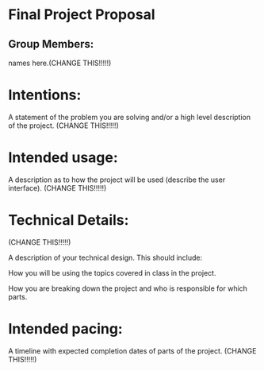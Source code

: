 # Final Project Proposal

## Group Members:

names here.(CHANGE THIS!!!!!)
       
# Intentions:

A statement of the problem you are solving and/or a high level description of the project. (CHANGE THIS!!!!!)
    
# Intended usage:

A description as to how the project will be used (describe the user interface). (CHANGE THIS!!!!!)
  
# Technical Details:

(CHANGE THIS!!!!!)

A description of your technical design. This should include: 
   
How you will be using the topics covered in class in the project.
     
How you are breaking down the project and who is responsible for which parts.
  
    
# Intended pacing:

A timeline with expected completion dates of parts of the project. (CHANGE THIS!!!!!)
